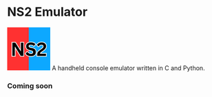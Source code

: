 # NS2 Emulator
<img src="logo.png" height="100px">
A handheld console emulator written in C and Python.

### Coming soon
